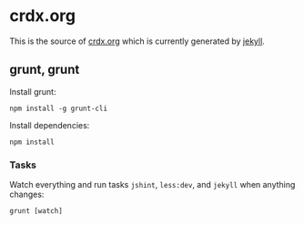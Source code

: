 # crdx.org

This is the source of [crdx.org](http://crdx.org) which is currently generated by [jekyll](https://github.com/mojombo/jekyll/).

## grunt, grunt

Install grunt:

    npm install -g grunt-cli

Install dependencies:

    npm install

### Tasks

Watch everything and run tasks `jshint`, `less:dev`, and `jekyll` when anything changes:

    grunt [watch]